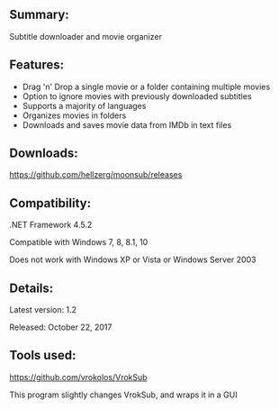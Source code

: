 ## Summary: ##

Subtitle downloader and movie organizer

## Features: ##

* Drag 'n' Drop a single movie or a folder containing multiple movies
* Option to ignore movies with previously downloaded subtitles
* Supports a majority of languages
* Organizes movies in folders
* Downloads and saves movie data from IMDb in text files

## Downloads: ##
https://github.com/hellzerg/moonsub/releases

## Compatibility: ##

.NET Framework 4.5.2
 
Compatible with Windows 7, 8, 8.1, 10

Does not work with Windows XP or Vista or Windows Server 2003

## Details: ##

Latest version: 1.2

Released: October 22, 2017

## Tools used: ##
https://github.com/vrokolos/VrokSub

This program slightly changes VrokSub, and wraps it in a GUI